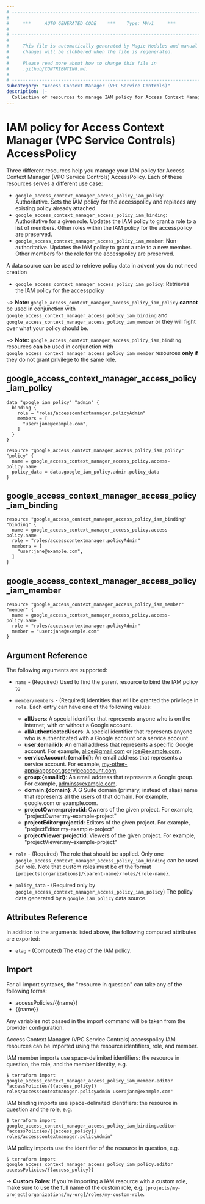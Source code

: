 ```yaml
---
# ----------------------------------------------------------------------------
#
#     ***     AUTO GENERATED CODE    ***    Type: MMv1     ***
#
# ----------------------------------------------------------------------------
#
#     This file is automatically generated by Magic Modules and manual
#     changes will be clobbered when the file is regenerated.
#
#     Please read more about how to change this file in
#     .github/CONTRIBUTING.md.
#
# ----------------------------------------------------------------------------
subcategory: "Access Context Manager (VPC Service Controls)"
description: |-
  Collection of resources to manage IAM policy for Access Context Manager (VPC Service Controls) AccessPolicy
---
```


# IAM policy for Access Context Manager (VPC Service Controls) AccessPolicy
Three different resources help you manage your IAM policy for Access Context Manager (VPC Service Controls) AccessPolicy. Each of these resources serves a different use case:

* `google_access_context_manager_access_policy_iam_policy`: Authoritative. Sets the IAM policy for the accesspolicy and replaces any existing policy already attached.
* `google_access_context_manager_access_policy_iam_binding`: Authoritative for a given role. Updates the IAM policy to grant a role to a list of members. Other roles within the IAM policy for the accesspolicy are preserved.
* `google_access_context_manager_access_policy_iam_member`: Non-authoritative. Updates the IAM policy to grant a role to a new member. Other members for the role for the accesspolicy are preserved.

A data source can be used to retrieve policy data in advent you do not need creation

* `google_access_context_manager_access_policy_iam_policy`: Retrieves the IAM policy for the accesspolicy

~> **Note:** `google_access_context_manager_access_policy_iam_policy` **cannot** be used in conjunction with `google_access_context_manager_access_policy_iam_binding` and `google_access_context_manager_access_policy_iam_member` or they will fight over what your policy should be.

~> **Note:** `google_access_context_manager_access_policy_iam_binding` resources **can be** used in conjunction with `google_access_context_manager_access_policy_iam_member` resources **only if** they do not grant privilege to the same role.



## google_access_context_manager_access_policy_iam_policy

```hcl
data "google_iam_policy" "admin" {
  binding {
    role = "roles/accesscontextmanager.policyAdmin"
    members = [
      "user:jane@example.com",
    ]
  }
}

resource "google_access_context_manager_access_policy_iam_policy" "policy" {
  name = google_access_context_manager_access_policy.access-policy.name
  policy_data = data.google_iam_policy.admin.policy_data
}
```

## google_access_context_manager_access_policy_iam_binding

```hcl
resource "google_access_context_manager_access_policy_iam_binding" "binding" {
  name = google_access_context_manager_access_policy.access-policy.name
  role = "roles/accesscontextmanager.policyAdmin"
  members = [
    "user:jane@example.com",
  ]
}
```

## google_access_context_manager_access_policy_iam_member

```hcl
resource "google_access_context_manager_access_policy_iam_member" "member" {
  name = google_access_context_manager_access_policy.access-policy.name
  role = "roles/accesscontextmanager.policyAdmin"
  member = "user:jane@example.com"
}
```


## Argument Reference

The following arguments are supported:

* `name` - (Required) Used to find the parent resource to bind the IAM policy to

* `member/members` - (Required) Identities that will be granted the privilege in `role`.
  Each entry can have one of the following values:
  * **allUsers**: A special identifier that represents anyone who is on the internet; with or without a Google account.
  * **allAuthenticatedUsers**: A special identifier that represents anyone who is authenticated with a Google account or a service account.
  * **user:{emailid}**: An email address that represents a specific Google account. For example, alice@gmail.com or joe@example.com.
  * **serviceAccount:{emailid}**: An email address that represents a service account. For example, my-other-app@appspot.gserviceaccount.com.
  * **group:{emailid}**: An email address that represents a Google group. For example, admins@example.com.
  * **domain:{domain}**: A G Suite domain (primary, instead of alias) name that represents all the users of that domain. For example, google.com or example.com.
  * **projectOwner:projectid**: Owners of the given project. For example, "projectOwner:my-example-project"
  * **projectEditor:projectid**: Editors of the given project. For example, "projectEditor:my-example-project"
  * **projectViewer:projectid**: Viewers of the given project. For example, "projectViewer:my-example-project"

* `role` - (Required) The role that should be applied. Only one
    `google_access_context_manager_access_policy_iam_binding` can be used per role. Note that custom roles must be of the format
    `[projects|organizations]/{parent-name}/roles/{role-name}`.

* `policy_data` - (Required only by `google_access_context_manager_access_policy_iam_policy`) The policy data generated by
  a `google_iam_policy` data source.

## Attributes Reference

In addition to the arguments listed above, the following computed attributes are
exported:

* `etag` - (Computed) The etag of the IAM policy.

## Import

For all import syntaxes, the "resource in question" can take any of the following forms:

* accessPolicies/{{name}}
* {{name}}

Any variables not passed in the import command will be taken from the provider configuration.

Access Context Manager (VPC Service Controls) accesspolicy IAM resources can be imported using the resource identifiers, role, and member.

IAM member imports use space-delimited identifiers: the resource in question, the role, and the member identity, e.g.
```
$ terraform import google_access_context_manager_access_policy_iam_member.editor "accessPolicies/{{access_policy}} roles/accesscontextmanager.policyAdmin user:jane@example.com"
```

IAM binding imports use space-delimited identifiers: the resource in question and the role, e.g.
```
$ terraform import google_access_context_manager_access_policy_iam_binding.editor "accessPolicies/{{access_policy}} roles/accesscontextmanager.policyAdmin"
```

IAM policy imports use the identifier of the resource in question, e.g.
```
$ terraform import google_access_context_manager_access_policy_iam_policy.editor accessPolicies/{{access_policy}}
```

-> **Custom Roles**: If you're importing a IAM resource with a custom role, make sure to use the
 full name of the custom role, e.g. `[projects/my-project|organizations/my-org]/roles/my-custom-role`.
